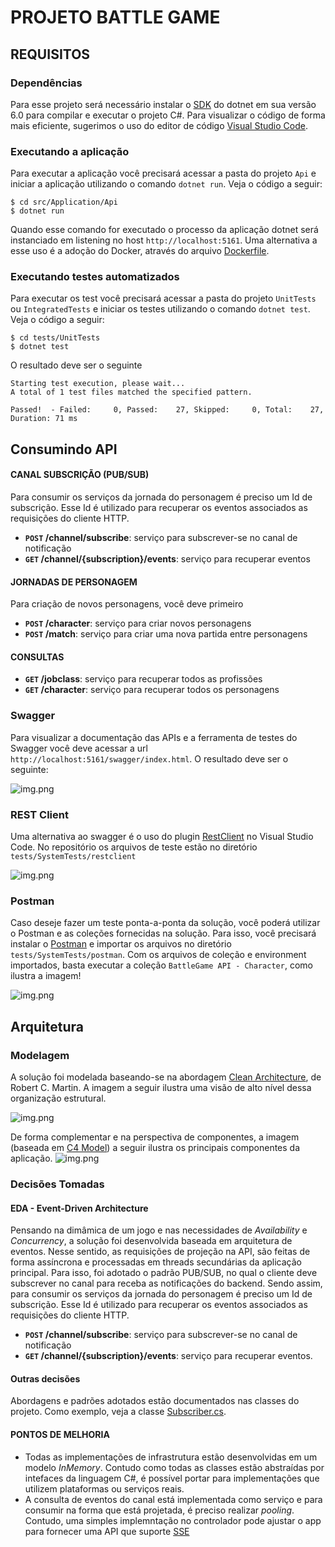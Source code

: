 # PROJETO BATTLE GAME

## REQUISITOS
### Dependências
Para esse projeto será necessário instalar o [SDK](https://dotnet.microsoft.com/en-us/download/dotnet/6.0) do dotnet em sua versão 6.0 para compilar
e executar o projeto C#. Para visualizar o código de forma mais eficiente, sugerimos o uso do editor de código
[Visual Studio Code](https://code.visualstudio.com/download).

### Executando a aplicação
Para executar a aplicação você precisará acessar a pasta do projeto `Api` e iniciar a aplicação utilizando o comando `dotnet run`. Veja o código a seguir: 
```shell
$ cd src/Application/Api
$ dotnet run
```
Quando esse comando for executado o processo da aplicação dotnet será instanciado em listening no host `http://localhost:5161`. Uma alternativa a esse uso é a adoção do Docker, através do arquivo [Dockerfile](src/Application/Api/Dockerfile). 

### Executando testes automatizados
Para executar os test você precisará acessar a pasta do projeto `UnitTests` ou `IntegratedTests` e iniciar os testes utilizando o comando `dotnet test`. Veja o código a seguir:
```shell
$ cd tests/UnitTests
$ dotnet test
```

O resultado deve ser o seguinte
```shell
Starting test execution, please wait...
A total of 1 test files matched the specified pattern.

Passed!  - Failed:     0, Passed:    27, Skipped:     0, Total:    27, Duration: 71 ms 
```

## Consumindo API

#### **CANAL SUBSCRIÇÃO (PUB/SUB)**  
Para consumir os serviços da jornada do personagem é preciso um Id de subscrição. Esse Id é utilizado para recuperar os eventos associados as requisições do cliente HTTP.
- **`POST` /channel/subscribe**: serviço para subscrever-se no canal de notificação
- **`GET` /channel/{subscription}/events**: serviço para recuperar eventos

#### **JORNADAS DE PERSONAGEM**  
Para criação de novos personagens, você deve primeiro 
 - **`POST` /character**: serviço para criar novos personagens
 - **`POST` /match**: serviço para criar uma nova partida entre personagens 

#### **CONSULTAS**
 - **`GET` /jobclass**: serviço para recuperar todos as profissões
 - **`GET` /character**: serviço para recuperar todos os personagens
 
### Swagger
Para visualizar a documentação das APIs e a ferramenta de testes do Swagger você deve acessar a url `http://localhost:5161/swagger/index.html`. O resultado deve ser o seguinte:

![img.png](docs/assets/swagger.png)

### REST Client
Uma alternativa ao swagger é o uso do plugin [RestClient](https://marketplace.visualstudio.com/items?itemName=humao.rest-client) no Visual Studio Code. No repositório os arquivos de teste estão no diretório `tests/SystemTests/restclient`

![img.png](docs/assets/restclient.png)

### Postman
Caso deseje fazer um teste ponta-a-ponta da solução, você poderá utilizar o Postman e as coleções fornecidas na solução. Para isso, você precisará instalar o 
[Postman](https://www.postman.com/downloads/) e importar os arquivos no diretório `tests/SystemTests/postman`. Com os arquivos de coleção e environment importados, basta executar a coleção
`BattleGame API - Character`, como ilustra a imagem!

![img.png](docs/assets/postman.png)


## Arquitetura

### Modelagem
A solução foi modelada baseando-se na abordagem [Clean Architecture](https://blog.cleancoder.com/uncle-bob/2012/08/13/the-clean-architecture.html), de Robert C. Martin. A imagem a seguir ilustra uma visão de alto nível dessa organização estrutural. 

![img.png](docs/assets/modeling.png)

De forma complementar e na perspectiva de componentes, a imagem (baseada em [C4 Model](https://c4model.com/)) a seguir ilustra os principais componentes da aplicação.
![img.png](docs/assets/battle-game-overview-c4component.png)

### Decisões Tomadas

#### EDA - Event-Driven Architecture
Pensando na dimâmica de um jogo e nas necessidades de _Availability_ e _Concurrency_, a solução foi desenvolvida baseada em arquitetura de eventos. 
Nesse sentido, as requisições de projeção na API, são feitas de forma assíncrona e processadas em threads secundárias da aplicação principal.
Para isso, foi adotado o padrão PUB/SUB, no qual o cliente deve subscrever no canal para receba as notificações do backend.
Sendo assim, para consumir os serviços da jornada do personagem é preciso um Id de subscrição. Esse Id é utilizado para recuperar os eventos associados as requisições do cliente HTTP.
- **`POST` /channel/subscribe**: serviço para subscrever-se no canal de notificação
- **`GET` /channel/{subscription}/events**: serviço para recuperar eventos.

#### Outras decisões
Abordagens e padrões adotados estão documentados nas classes do projeto. 
Como exemplo, veja a classe [Subscriber.cs](src/Infrastructure/MessageBroker/EventDriven/Subscriber.cs). 

#### PONTOS DE MELHORIA
* Todas as implementações de infrastrutura estão desenvolvidas em um modelo _InMemory_. Contudo como todas as classes estão abstraídas por intefaces da linguagem C#, é possível portar 
para implementações que utilizem plataformas ou serviços reais.
* A consulta de eventos do canal está implementada como serviço e para consumir na forma que está projetada, é preciso realizar _pooling_. Contudo, uma simples implemntação no controlador pode ajustar o app para fornecer uma API que suporte [SSE](https://developer.mozilla.org/en-US/docs/Web/API/Server-sent_events/Using_server-sent_events)
